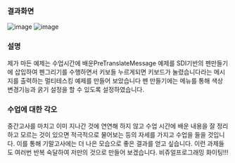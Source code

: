 ### 결과화면
![image](https://github.com/qkrgudals1030/mutitasking/assets/50895124/28eb47e7-db25-4039-a95a-add513ca7c34)
![image](https://github.com/qkrgudals1030/mutitasking/assets/50895124/81e8a24f-d1a3-4c13-a4c4-48cb4caab50b)


### 설명
제가 마든 예제는 수업시간에 배운PreTranslateMessage 예제를 SDI기반의 펜만들기에 삽입하여 펜그리기를 수행하면서 키보들 누르게되면 키보드가 눌렸습니다라는 메시지를 출력하는 멀티테스킹 예제를 만들어 보았습니다 펜 만들기에는 메뉴를 통해 색상 변경기능과 굵기 설정을 할 수 있도록 설정하였습니다. 

### 수업에 대한 각오
중간고사를 마치고 이미 지나간 것에 연연해 하지 않고 수업 시간에 배운 내용을 잘 정리하고 모르는 것이 있으면 적극적으로 물어보는 등의 자세를 가지고 수업을 들을 것입니다. 이를 통해 기말고사에는 더 나은 모습으로 좋은 결과를 얻고 싶습니다. 이런 과제들도 여러번 반복 숙달하여 저만의 것으로 만들어 보겠습니다. 비쥬얼프로그래밍 화이팅!!!

